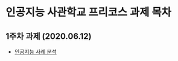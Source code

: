 # 인공지능 사관학교 프리코스 과제 목차

## 1주차 과제 (2020.06.12)
* [인공지능 사례 분석](https://github.com/woo-nny/precourse.gj-aischool/blob/master/1%EC%A3%BC%EC%B0%A8%EA%B3%BC%EC%A0%9C.ipynb)

